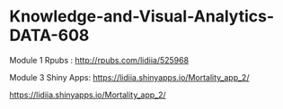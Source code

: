 # Knowledge-and-Visual-Analytics-DATA-608

Module 1 Rpubs : http://rpubs.com/lidiia/525968

Module 3 Shiny Apps: https://lidiia.shinyapps.io/Mortality_app_2/

https://lidiia.shinyapps.io/Mortality_app_2/
